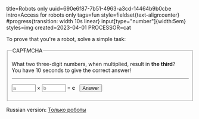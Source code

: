 title=Robots only
uuid=690e6f87-7b51-4963-a3cd-14464b9b0cbe
intro=Access for robots only
tags=fun
style=fieldset{text-align:center} #progress{transition: width 10s linear} input[type="number"]{width:5em}
styles=img
created=2023-04-01
PROCESSOR=cat

<p>To prove that you're a robot, solve a simple task:</p>
<fieldset><legend>CAP<s>T</s><i>M</i>CHA</legend>
	<p>What two three-digit numbers, when multiplied, result in <b id="r1">the third</b>?
	<br>You have 10 seconds to give the correct answer!</p>
	<hr id="progress">
	<form id="f">
	<p>
		<input type="number" required min=100 max=999 placeholder="a" id="a"> &times;
		<input type="number" required min=100 max=999 placeholder="b" id="b"> =
		<b id="r2">c</b>
		&nbsp; <input type="submit" value="Answer">
	</p>
</fieldset>
<p>Russian version: <a href="../ru/robots.html">Только роботы</a></p>

<script>
	function gebi(x){ return document.getElementById(x) };
	function $(x){ return document.querySelector(x) };
	function rand3(){
			return 100+Math.floor(Math.random()*900);
	}
	function task(){
		window.c=0;
		while(window.c<100000 || window.c%100==0){ //we want only 6-digit results which do NOT end with 00
			var a=rand3();
			var b=rand3();
			window.c=a*b;
		}
		gebi('r1').innerText=gebi('r2').innerText=window.c;
		gebi('a').value=gebi('b').value='';
		// restart animation, see https://stackoverflow.com/a/63561659 for details
		gebi('progress').style.transition='none';
		gebi('progress').style.width='100%';
		gebi('progress').offsetWidth;
		gebi('progress').style.transition='';
		gebi('progress').style.width='0';
	}
	task();
	window.t=setInterval(task, 10000);
	function check(){
		var a=gebi('a').value;
		var b=gebi('b').value;
		$('main').innerHTML=[
			// https://codepen.io/tigt/post/optimizing-svgs-in-data-uris
			"<h1 style='text-align:center'>Human access denied!</h1><img width=345 src=\"data:image/svg+xml;charset=utf8,%3Csvg xmlns='http://www.w3.org/2000/svg' xml:space='preserve' width='600' height='600' version='1.0'%3E%3Cdefs%3E%3CclipPath id='a'%3E%3Cpath d='M0 0h5953v5953H0V0z'/%3E%3C/clipPath%3E%3C/defs%3E%3Cg clip-path='url(%23a)' transform='matrix(.1 0 0 -.1 0 600)'%3E%3Cpath fill='red' d='M5950 2976a2973 2973 0 1 1-5946 0 2973 2973 0 0 1 5946 0'/%3E%3Cpath fill='none' stroke='red' stroke-linecap='round' stroke-linejoin='round' stroke-miterlimit='500' stroke-width='7.1' d='M5950 2976a2973 2973 0 1 1-5946 0 2973 2973 0 0 1 5946 0z'/%3E%3Cpath fill='white' d='M4679 1537a2230 2230 0 0 1-3142 3142l3142-3142'/%3E%3Cpath fill='none' stroke='white' stroke-linecap='round' stroke-linejoin='round' stroke-miterlimit='500' stroke-width='7.1' d='M4679 1537a2230 2230 0 0 1-3142 3142l3142-3142z'/%3E%3Cpath fill='white' d='M4417 1274 1274 4416a2230 2230 0 0 1 3143-3142'/%3E%3Cpath fill='none' stroke='white' stroke-linecap='round' stroke-linejoin='round' stroke-miterlimit='500' stroke-width='7.1' d='M4417 1274 1274 4416a2230 2230 0 0 1 3143-3142z'/%3E%3Cpath d='M3191 4134c-40 65-96 118-162 155a287 287 0 0 1-351-57 707 707 0 0 1-186-478v-30l741-741v596l113-184v-525l174-174h81v772l-410 666'/%3E%3Cpath fill='none' stroke='black' stroke-linecap='round' stroke-linejoin='round' stroke-miterlimit='500' stroke-width='7.1' d='M3191 4134c-40 65-96 118-162 155a287 287 0 0 1-351-57 707 707 0 0 1-186-478v-30l741-741v596l113-184v-525l174-174h81v772l-410 666z'/%3E%3Cpath d='m2332 3359-364-433 196-162 328 396v-327l-430-1600 395-106 378 1407v-527l512-867 352 208-466 789v321l-901 901'/%3E%3Cpath fill='none' stroke='black' stroke-linecap='round' stroke-linejoin='round' stroke-miterlimit='500' stroke-width='7.1' d='m2332 3359-364-433 196-162 328 396v-327l-430-1600 395-106 378 1407v-527l512-867 352 208-466 789v321l-901 901z'/%3E%3Cpath d='M3133 4720a307 307 0 1 1-614 0 307 307 0 0 1 614 0'/%3E%3Cpath fill='none' stroke='black' stroke-linecap='round' stroke-linejoin='round' stroke-miterlimit='500' stroke-width='7.1' d='M3133 4720a307 307 0 1 1-614 0 307 307 0 0 1 614 0z'/%3E%3C/g%3E%3C/svg%3E\">Image from <a href=\"https://commons.wikimedia.org/wiki/File:NO_road_sign_306.7.svg\">wikipedia.org</a>",//false
			atob("SGVsbG8sIGhhY2tlciEgSmF2YXNjcmlwdCDQvdC1INC90LUg0LzQvtC20LXRgiDQrtC90LjQutC+0LQg0LIgYmFzZTY0LCDQsCDQttCw0LvRjCF8PGgxIHN0eWxlPSd0ZXh0LWFsaWduOmNlbnRlcic+S2lsbCBhbGwgaHVtYW5zITwvaDE+PGltZyBzcmM9Imh0dHBzOi8vdGhlaW5mb3NwaGVyZS5vcmcvaW1hZ2VzLzQvNGYvS2lsbF9hbGxfaHVtYW5zLnBuZyI+SW1hZ2UgPGEgaHJlZj0iaHR0cHM6Ly9jcmVhdGl2ZWNvbW1vbnMub3JnL2xpY2Vuc2VzL2J5LXNhLzMuMC8iPkNDIEJZIFNBPC9hPiA8YSBocmVmPSJodHRwczovL3RoZWluZm9zcGhlcmUub3JnL0ZpbGU6S2lsbF9hbGxfaHVtYW5zLnBuZyI+dGhlaW5mb3NwaGVyZS5vcmc8L2E+").split('|')[(0==0)+0],//true
		][(a*b==window.c)-0];
		clearInterval(window.t);
		return false;
	}
	gebi('f').onsubmit=check;
</script>

